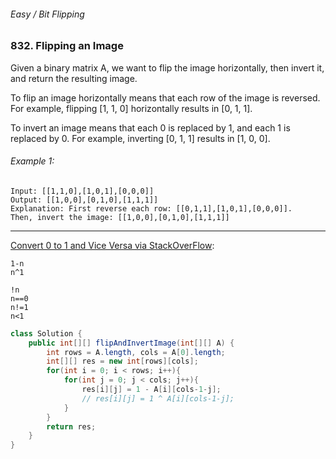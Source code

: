 ###### Easy / Bit Flipping

### 832. Flipping an Image

Given a binary matrix A, we want to flip the image horizontally, then invert it, and return the resulting image.  

To flip an image horizontally means that each row of the image is reversed.  For example, flipping [1, 1, 0] horizontally results in [0, 1, 1].  

To invert an image means that each 0 is replaced by 1, and each 1 is replaced by 0. For example, inverting [0, 1, 1] results in [1, 0, 0].  

###### Example 1:
```
Input: [[1,1,0],[1,0,1],[0,0,0]]
Output: [[1,0,0],[0,1,0],[1,1,1]]
Explanation: First reverse each row: [[0,1,1],[1,0,1],[0,0,0]].
Then, invert the image: [[1,0,0],[0,1,0],[1,1,1]]
```

***

[Convert 0 to 1 and Vice Versa via StackOverFlow](https://stackoverflow.com/questions/2784990/convert-0-to-1-and-vice-versa):
```
1-n
n^1

!n
n==0
n!=1
n<1
```


```java
class Solution {
    public int[][] flipAndInvertImage(int[][] A) {
        int rows = A.length, cols = A[0].length;
        int[][] res = new int[rows][cols];
        for(int i = 0; i < rows; i++){
            for(int j = 0; j < cols; j++){
                res[i][j] = 1 - A[i][cols-1-j];
                // res[i][j] = 1 ^ A[i][cols-1-j];
            }
        }
        return res;
    }
}
```
